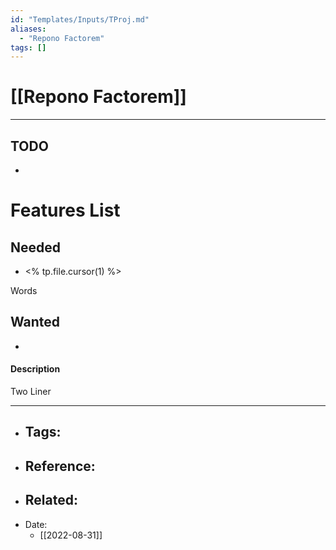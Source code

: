 ```yaml
---
id: "Templates/Inputs/TProj.md"
aliases:
  - "Repono Factorem"
tags: []
---
```


# [[Repono Factorem]]

---
## TODO
- 


# Features List
## Needed
- <% tp.file.cursor(1) %>

Words

## Wanted
- 


#### Description


Two Liner

---

- Tags: 
	- 
- Reference:
	- 
- Related:
	- 
- Date:
	- [[2022-08-31]]
